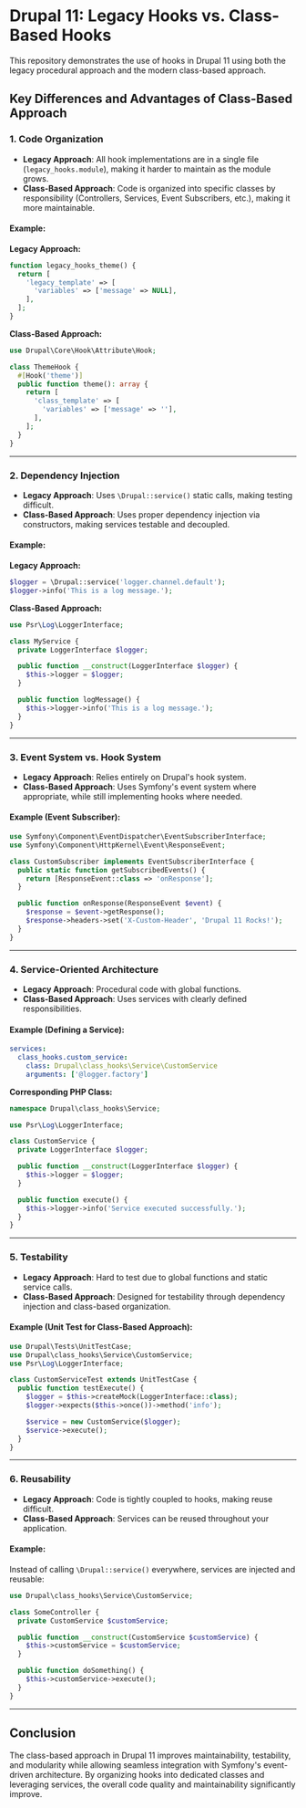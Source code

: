# Drupal 11: Legacy Hooks vs. Class-Based Hooks

This repository demonstrates the use of hooks in Drupal 11 using both the legacy procedural approach and the modern class-based approach.

## Key Differences and Advantages of Class-Based Approach

### 1. Code Organization

- **Legacy Approach**: All hook implementations are in a single file (`legacy_hooks.module`), making it harder to maintain as the module grows.
- **Class-Based Approach**: Code is organized into specific classes by responsibility (Controllers, Services, Event Subscribers, etc.), making it more maintainable.

#### Example:
**Legacy Approach:**
```php
function legacy_hooks_theme() {
  return [
    'legacy_template' => [
      'variables' => ['message' => NULL],
    ],
  ];
}
```

**Class-Based Approach:**
```php
use Drupal\Core\Hook\Attribute\Hook;

class ThemeHook {
  #[Hook('theme')]
  public function theme(): array {
    return [
      'class_template' => [
        'variables' => ['message' => ''],
      ],
    ];
  }
}
```

---

### 2. Dependency Injection

- **Legacy Approach**: Uses `\Drupal::service()` static calls, making testing difficult.
- **Class-Based Approach**: Uses proper dependency injection via constructors, making services testable and decoupled.

#### Example:
**Legacy Approach:**
```php
$logger = \Drupal::service('logger.channel.default');
$logger->info('This is a log message.');
```

**Class-Based Approach:**
```php
use Psr\Log\LoggerInterface;

class MyService {
  private LoggerInterface $logger;

  public function __construct(LoggerInterface $logger) {
    $this->logger = $logger;
  }

  public function logMessage() {
    $this->logger->info('This is a log message.');
  }
}
```

---

### 3. Event System vs. Hook System

- **Legacy Approach**: Relies entirely on Drupal's hook system.
- **Class-Based Approach**: Uses Symfony's event system where appropriate, while still implementing hooks where needed.

#### Example (Event Subscriber):
```php
use Symfony\Component\EventDispatcher\EventSubscriberInterface;
use Symfony\Component\HttpKernel\Event\ResponseEvent;

class CustomSubscriber implements EventSubscriberInterface {
  public static function getSubscribedEvents() {
    return [ResponseEvent::class => 'onResponse'];
  }

  public function onResponse(ResponseEvent $event) {
    $response = $event->getResponse();
    $response->headers->set('X-Custom-Header', 'Drupal 11 Rocks!');
  }
}
```

---

### 4. Service-Oriented Architecture

- **Legacy Approach**: Procedural code with global functions.
- **Class-Based Approach**: Uses services with clearly defined responsibilities.

#### Example (Defining a Service):
```yaml
services:
  class_hooks.custom_service:
    class: Drupal\class_hooks\Service\CustomService
    arguments: ['@logger.factory']
```

**Corresponding PHP Class:**
```php
namespace Drupal\class_hooks\Service;

use Psr\Log\LoggerInterface;

class CustomService {
  private LoggerInterface $logger;

  public function __construct(LoggerInterface $logger) {
    $this->logger = $logger;
  }

  public function execute() {
    $this->logger->info('Service executed successfully.');
  }
}
```

---

### 5. Testability

- **Legacy Approach**: Hard to test due to global functions and static service calls.
- **Class-Based Approach**: Designed for testability through dependency injection and class-based organization.

#### Example (Unit Test for Class-Based Approach):
```php
use Drupal\Tests\UnitTestCase;
use Drupal\class_hooks\Service\CustomService;
use Psr\Log\LoggerInterface;

class CustomServiceTest extends UnitTestCase {
  public function testExecute() {
    $logger = $this->createMock(LoggerInterface::class);
    $logger->expects($this->once())->method('info');

    $service = new CustomService($logger);
    $service->execute();
  }
}
```

---

### 6. Reusability

- **Legacy Approach**: Code is tightly coupled to hooks, making reuse difficult.
- **Class-Based Approach**: Services can be reused throughout your application.

#### Example:
Instead of calling `\Drupal::service()` everywhere, services are injected and reusable:

```php
use Drupal\class_hooks\Service\CustomService;

class SomeController {
  private CustomService $customService;

  public function __construct(CustomService $customService) {
    $this->customService = $customService;
  }

  public function doSomething() {
    $this->customService->execute();
  }
}
```

---

## Conclusion

The class-based approach in Drupal 11 improves maintainability, testability, and modularity while allowing seamless integration with Symfony's event-driven architecture. By organizing hooks into dedicated classes and leveraging services, the overall code quality and maintainability significantly improve.

